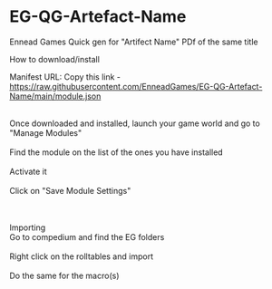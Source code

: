 # EG-QG-Artefact-Name
Ennead Games Quick gen for "Artifect Name" PDf of the same title

How to download/install

Manifest URL:
Copy this link - https://raw.githubusercontent.com/EnneadGames/EG-QG-Artefact-Name/main/module.json


<br>Once downloaded and installed, launch your game world and go to "Manage Modules"</br>
<br>Find the module on the list of the ones you have installed</br>
<br>Activate it</br>
<br>Click on "Save Module Settings"</br>
<br></br>

Importing
<br>Go to compedium and find the EG folders</br>
<br>Right click on the rolltables and import</br>
<br>Do the same for the macro(s)</br>


